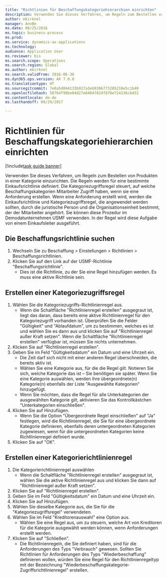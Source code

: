 ```yaml
--- 
title: "Richtlinien für Beschaffungskategoriehierarchien einrichten"
description: Verwenden Sie dieses Verfahren, um Regeln zum Bestellen von Produkten in einer Kategorie einzurichten.
author: mkirknel
manager: AnnBe
ms.date: 08/25/2016
ms.topic: business-process
ms.prod: 
ms.service: dynamics-ax-applications
ms.technology: 
audience: Application User
ms.reviewer: bis
ms.search.scope: Operations
ms.search.region: Global
ms.author: mkirknel
ms.search.validFrom: 2016-06-30
ms.dyn365.ops.version: AX 7.0.0
ms.translationtype: HT
ms.sourcegitcommit: 7e0a5d044133b917a3eb9386773205218e5c1b40
ms.openlocfilehash: 50764f99be04d27e04047824f870e724336cb452
ms.contentlocale: de-de
ms.lasthandoff: 09/29/2017

---
```

# <a name="set-up-policies-for-procurement-category-hierarchies"></a>Richtlinien für Beschaffungskategoriehierarchien einrichten

[!include[task guide banner](../../includes/task-guide-banner.md)]

Verwenden Sie dieses Verfahren, um Regeln zum Bestellen von Produkten in einer Kategorie einzurichten. Die Regeln werden für eine bestimmte Einkaufsrichtlinie definiert. Die Kategoriezugriffsregel steuert, auf welche Beschaffungskategorien Mitarbeiter Zugriff haben, wenn sie eine Anforderung erstellen. Wenn eine Anforderung erstellt wird, werden die Einkaufsrichtlinie und Kategoriezugriffsregel, die angewendet werden sollten, durch die juristische Person und die Organisationseinheit bestimmt, der der Mitarbeiter angehört. Sie können diese Prozedur im Demodatunternehmen USMF verwenden. In der Regel wird diese Aufgabe von einem Einkaufsleiter ausgeführt.


## <a name="find-the-procurement-policy"></a>Die Beschaffungsrichtlinie suchen
1. Wechseln Sie zu Beschaffung > Einstellungen > Richtlinien > Beschaffungsrichtlinien.
2. Klicken Sie auf den Link auf der USMF-Richtlinie "Beschaffungsrichtlinie".
    * Dies ist die Richtlinie, zu der Sie eine Regel hinzufügen werden. Es muss eine aktive Richtlinie sein.  

## <a name="create-a-category-access-rule"></a>Erstellen einer Kategoriezugriffsregel
1. Wählen Sie die Kategoriezugriffs-Richtlinienregel aus.
    * Wenn die Schaltfläche "Richtlinienregel erstellen" ausgegraut ist, liegt das daran, dass bereits eine aktive Richtlinienregel für den Kategoriezugriff vorhanden ist. Überprüfen Sie die Felder "Gültigkeit" und "Ablaufdatum", um zu bestimmen, welches es ist und wählen Sie es dann aus und klicken Sie auf "Richtlinienregel außer Kraft setzen". Wenn die Schaltfläche "Richtlinienregel erstellen" verfügbar ist, müssen Sie nichts unternehmen.  
2. Klicken Sie auf "Richtlinienregel erstellen".
3. Geben Sie im Feld "Gültigkeitsdatum" ein Datum und eine Uhrzeit ein.
    * Die Zeit darf sich nicht mit einer anderen Regel überschneiden, die bereits aktiv ist.  
    * Wählen Sie eine Kategorie aus, für die die Regel gilt. Notieren Sie sich, welche Kategorie das ist – Sie benötigen sie später. Wenn Sie eine Kategorie auswählen, werden ihre übergeordnete(n) Kategorie(n) ebenfalls der Liste "Ausgewählte Kategorien" hinzugefügt.  
    * Wenn Sie möchten, dass die Regel für alle Unterkategorien der ausgewählten Kategorie gilt, aktivieren Sie das Kontrollkästchen "Unterkategorien einschließen".  
4. Klicken Sie auf Hinzufügen.
    * Wenn Sie die Option "Übergeordnete Regel einschließen" auf "Ja" festlegen, wird die Richtlinienregel, die Sie für eine übergeordnete Kategorie definieren, ebenfalls deren untergeordneten Kategorien zugewiesen, wenn für die untergeordneten Kategorien keine Richtlinienregel definiert wurde.  
5. Klicken Sie auf "OK".

## <a name="create-a-category-policy-rule"></a>Erstellen einer Kategorierichtlinienregel
1. Die Kategorierichtlinienregel auswählen
    * Wenn die Schaltfläche "Richtlinienregel erstellen" ausgegraut ist, wählen Sie die aktive Richtlinienregel aus und klicken Sie dann auf "Richtlinienregel außer Kraft setzen".  
2. Klicken Sie auf "Richtlinienregel erstellen".
3. Geben Sie im Feld "Gültigkeitsdatum" ein Datum und eine Uhrzeit ein.
4. Klicken Sie auf Hinzufügen.
5. Wählen Sie dieselbe Kategorie aus, die Sie für die "Kategoriezugriffsregel" verwendeten.
6. Wählen Sie im Feld "Kreditorenauswahl" eine Option aus.
    * Wählen Sie eine Regel aus, um zu steuern, welche Art von Kreditoren für die Kategorie ausgewählt werden können, wenn Anforderungen erstellt werden.  
7. Klicken Sie auf "Schließen".
    * Die Richtlinienregeln, die Sie definiert haben, sind für die Anforderungen des Typs "Verbrauch" gewesen. Sollten Sie Richtlinien für Anforderungen des Typs "Wiederbeschaffung" definieren wollen, würden Sie eine Regel für den Richtlinienregeltyp mit der Bezeichnung "Wiederbeschaffungskategorie-Zugriffsrichtlinienregel" erstellen.  


